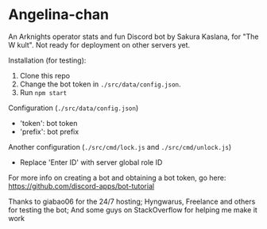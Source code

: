 # Angelina-chan

An Arknights operator stats and fun Discord bot by Sakura Kaslana, for "The W kult". Not ready for deployment on other servers yet.

Installation (for testing):
1. Clone this repo
2. Change the bot token in `./src/data/config.json`.
3. Run `npm start`

Configuration (`./src/data/config.json`)
- 'token': bot token
- 'prefix': bot prefix

Another configuration (`./src/cmd/lock.js` and `./src/cmd/unlock.js`)
- Replace 'Enter ID' with server global role ID

For more info on creating a bot and obtaining a bot token, go here: https://github.com/discord-apps/bot-tutorial

Thanks to giabao06 for the 24/7 hosting; Hyngwarus, Freelance and others for testing the bot; And some guys on StackOverflow for helping me make it work

